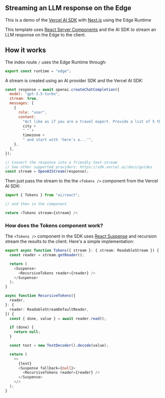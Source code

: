 ## Streaming an LLM response on the Edge

This is a demo of the [Vercel AI SDK](https://sdk.vercel.ai) with [Next.js](https://nextjs.org) using the Edge Runtime

This template uses [React Server Components](https://nextjs.org/docs/getting-started/react-essentials#server-components) and the AI SDK to stream an LLM response on the Edge to the client.

## How it works

The index route `/` uses the Edge Runtime through:

```js
export const runtime = "edge";
```

A stream is created using an AI provider SDK and the Vercel AI SDK:

```js
const response = await openai.createChatCompletion({
  model: "gpt-3.5-turbo",
  stream: true,
  messages: [
    {
      role: "user",
      content:
        "Act like as if you are a travel expert. Provide a list of 5 things to do in " +
        city +
        " " +
        timezone +
        " and start with 'here's a...'",
    },
  ],
});

// Convert the response into a friendly text-stream
// See other supported providers: https://sdk.vercel.ai/docs/guides
const stream = OpenAIStream(response);
```

Then just pass the stream to the the `<Tokens />` component from the Vercel AI SDK: 

```js
import { Tokens } from "ai/react";

// and then in the component

return <Tokens stream={stream} />
```

### How does the Tokens component work?

The `<Tokens />` component in the SDK uses [React Suspense](https://react.dev/reference/react/Suspense) and recursion stream the results to the client.
Here's a simple implementation:

```typescript
export async function Tokens({ stream }: { stream: ReadableStream }) {
  const reader = stream.getReader();

  return (
    <Suspense>
      <RecursiveTokens reader={reader} />
    </Suspense>
  );
}

async function RecursiveTokens({
  reader,
}: {
  reader: ReadableStreamDefaultReader,
}) {
  const { done, value } = await reader.read();

  if (done) {
    return null;
  }

  const text = new TextDecoder().decode(value);

  return (
    <>
      {text}
      <Suspense fallback={null}>
        <RecursiveTokens reader={reader} />
      </Suspense>
    </>
  );
}
```
